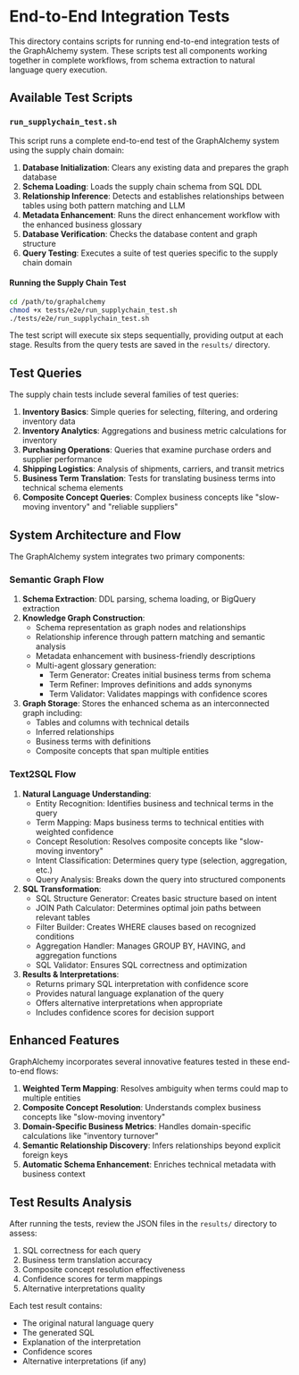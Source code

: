# End-to-End Integration Tests

This directory contains scripts for running end-to-end integration tests of the GraphAlchemy system. These scripts test all components working together in complete workflows, from schema extraction to natural language query execution.

## Available Test Scripts

### `run_supplychain_test.sh`

This script runs a complete end-to-end test of the GraphAlchemy system using the supply chain domain:

1. **Database Initialization**: Clears any existing data and prepares the graph database
2. **Schema Loading**: Loads the supply chain schema from SQL DDL
3. **Relationship Inference**: Detects and establishes relationships between tables using both pattern matching and LLM
4. **Metadata Enhancement**: Runs the direct enhancement workflow with the enhanced business glossary
5. **Database Verification**: Checks the database content and graph structure
6. **Query Testing**: Executes a suite of test queries specific to the supply chain domain

#### Running the Supply Chain Test

```bash
cd /path/to/graphalchemy
chmod +x tests/e2e/run_supplychain_test.sh
./tests/e2e/run_supplychain_test.sh
```

The test script will execute six steps sequentially, providing output at each stage. Results from the query tests are saved in the `results/` directory.

## Test Queries

The supply chain tests include several families of test queries:

1. **Inventory Basics**: Simple queries for selecting, filtering, and ordering inventory data
2. **Inventory Analytics**: Aggregations and business metric calculations for inventory
3. **Purchasing Operations**: Queries that examine purchase orders and supplier performance
4. **Shipping Logistics**: Analysis of shipments, carriers, and transit metrics
5. **Business Term Translation**: Tests for translating business terms into technical schema elements
6. **Composite Concept Queries**: Complex business concepts like "slow-moving inventory" and "reliable suppliers"

## System Architecture and Flow

The GraphAlchemy system integrates two primary components:

### Semantic Graph Flow

1. **Schema Extraction**: DDL parsing, schema loading, or BigQuery extraction
2. **Knowledge Graph Construction**:
   - Schema representation as graph nodes and relationships
   - Relationship inference through pattern matching and semantic analysis
   - Metadata enhancement with business-friendly descriptions
   - Multi-agent glossary generation:
     - Term Generator: Creates initial business terms from schema
     - Term Refiner: Improves definitions and adds synonyms
     - Term Validator: Validates mappings with confidence scores
3. **Graph Storage**: Stores the enhanced schema as an interconnected graph including:
   - Tables and columns with technical details
   - Inferred relationships
   - Business terms with definitions
   - Composite concepts that span multiple entities

### Text2SQL Flow

1. **Natural Language Understanding**:
   - Entity Recognition: Identifies business and technical terms in the query
   - Term Mapping: Maps business terms to technical entities with weighted confidence
   - Concept Resolution: Resolves composite concepts like "slow-moving inventory"
   - Intent Classification: Determines query type (selection, aggregation, etc.)
   - Query Analysis: Breaks down the query into structured components
2. **SQL Transformation**:
   - SQL Structure Generator: Creates basic structure based on intent
   - JOIN Path Calculator: Determines optimal join paths between relevant tables
   - Filter Builder: Creates WHERE clauses based on recognized conditions
   - Aggregation Handler: Manages GROUP BY, HAVING, and aggregation functions
   - SQL Validator: Ensures SQL correctness and optimization
3. **Results & Interpretations**:
   - Returns primary SQL interpretation with confidence score
   - Provides natural language explanation of the query
   - Offers alternative interpretations when appropriate
   - Includes confidence scores for decision support

## Enhanced Features

GraphAlchemy incorporates several innovative features tested in these end-to-end flows:

1. **Weighted Term Mapping**: Resolves ambiguity when terms could map to multiple entities
2. **Composite Concept Resolution**: Understands complex business concepts like "slow-moving inventory"
3. **Domain-Specific Business Metrics**: Handles domain-specific calculations like "inventory turnover"
4. **Semantic Relationship Discovery**: Infers relationships beyond explicit foreign keys
5. **Automatic Schema Enhancement**: Enriches technical metadata with business context

## Test Results Analysis

After running the tests, review the JSON files in the `results/` directory to assess:

1. SQL correctness for each query
2. Business term translation accuracy
3. Composite concept resolution effectiveness
4. Confidence scores for term mappings
5. Alternative interpretations quality

Each test result contains:
- The original natural language query
- The generated SQL
- Explanation of the interpretation
- Confidence scores
- Alternative interpretations (if any)